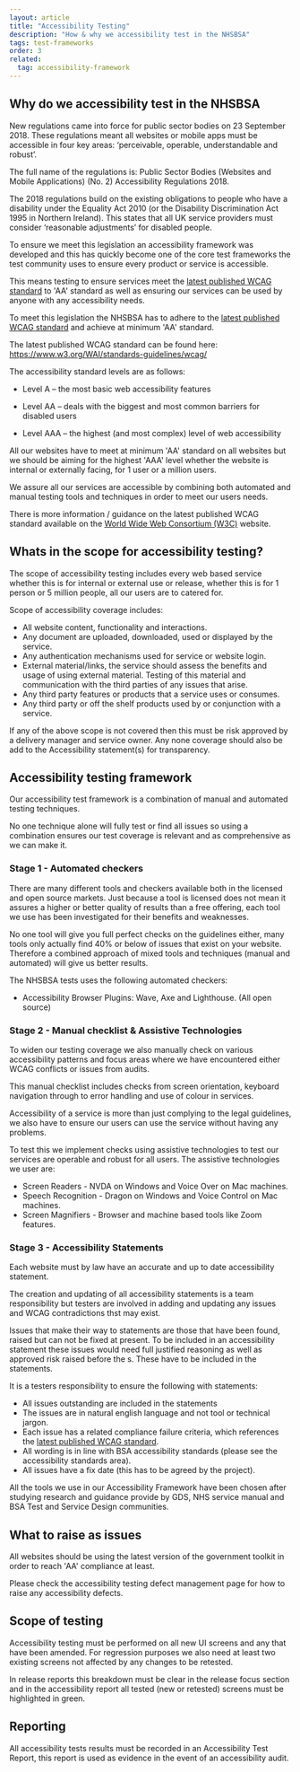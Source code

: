 ```yaml
---
layout: article
title: "Accessibility Testing"
description: "How & why we accessibility test in the NHSBSA"
tags: test-frameworks
order: 3
related:
  tag: accessibility-framework
---
```


## Why do we accessibility test in the NHSBSA

New regulations came into force for public sector bodies on 23 September 2018. These regulations meant all websites or mobile apps must be accessible in four key areas: ‘perceivable, operable, understandable and robust’.

The full name of the regulations is: Public Sector Bodies (Websites and Mobile Applications) (No. 2) Accessibility Regulations 2018.

The 2018 regulations build on the existing obligations to people who have a disability under the Equality Act 2010 (or the Disability Discrimination Act 1995 in Northern Ireland). This states that all UK service providers must consider ‘reasonable adjustments’ for disabled people.

To ensure we meet this legislation an accessibility framework was developed and this has quickly become one of the core test frameworks the test community uses to ensure every product or service is accessible.

This means testing to ensure services meet the [latest published WCAG standard](https://www.w3.org/WAI/standards-guidelines/wcag/) to 'AA' standard as well as ensuring our services can be used by anyone with any accessibility needs.

To meet this legislation the NHSBSA has to adhere to the [latest published WCAG standard](https://www.w3.org/WAI/standards-guidelines/wcag/) and achieve at minimum 'AA' standard. 

The latest published WCAG standard can be found here: https://www.w3.org/WAI/standards-guidelines/wcag/

The accessibility standard levels are as follows:

- Level A – the most basic web accessibility features

- Level AA – deals with the biggest and most common barriers for disabled users

- Level AAA – the highest (and most complex) level of web accessibility

All our websites have to meet at minimum 'AA' standard on all websites but we should be aiming for the highest 'AAA' level whether the website is internal or externally facing, for 1 user or a million users.​​​​​​​

We assure all our services are accessible by combining both automated and manual testing tools and techniques in order to meet our users needs.

There is more information / guidance on the latest published WCAG standard available on the [World Wide Web Consortium (W3C)](https://www.w3.org/WAI/standards-guidelines/wcag/) website.

## Whats in the scope for accessibility testing?

The scope of accessibility testing includes every web based service whether this is for internal or external use or release, whether this is for 1 person or 5 million people, all our users are to catered for.

Scope of accessibility coverage includes:
- All website content, functionality and interactions.
- Any document are uploaded, downloaded, used or displayed by the service.
- Any authentication mechanisms used for service or website login.
- External material/links, the service should assess the benefits and usage of using external material. Testing of this material and communication with the third parties of any issues that arise.
- Any third party features or products that a service uses or consumes.
- Any third party or off the shelf products used by or conjunction with a service.

If any of the above scope is not covered then this must be risk approved by a delivery manager and service owner. 
Any none coverage should also be add to the Accessibility statement(s) for transparency.


## Accessibility testing framework

Our accessibility test framework is a combination of manual and automated testing techniques.

No one technique alone will fully test or find all issues so using a combination ensures our test coverage is relevant and as comprehensive as we can make it.

### Stage 1 - Automated checkers

There are many different tools and checkers available both in the licensed and open source markets. Just because a tool is licensed does not mean it assures a higher or better quality of results than a free offering, each tool we use has been investigated for their benefits and weaknesses.

No one tool will give you full perfect checks on the guidelines either, many tools only actually find 40% or below of issues that exist on your website. Therefore a combined approach of mixed tools and techniques (manual and automated) will give us better results.

The NHSBSA tests uses the following automated checkers:

- Accessibility Browser Plugins: Wave, Axe and Lighthouse. (All open source)

### Stage 2 - Manual checklist & Assistive Technologies

To widen our testing coverage we also manually check on various accessibility patterns and focus areas where we have encountered either WCAG conflicts or issues from audits.

This manual checklist includes checks from screen orientation, keyboard navigation through to error handling and use of colour in services.

Accessibility of a service is more than just complying to the legal guidelines, we also have to ensure our users can use the service without having any problems.

To test this we implement checks using assistive technologies to test our services are operable and robust for all users. The assistive technologies we user are:

- Screen Readers - NVDA on Windows and Voice Over on Mac machines.
- Speech Recognition - Dragon on Windows and Voice Control on Mac machines.
- Screen Magnifiers - Browser and machine based tools like Zoom features.

### Stage 3 - Accessibility Statements

Each website must by law have an accurate and up to date accessibility statement.

The creation and updating of all accessibility statements is a team responsibility but testers are involved in adding and updating any issues and WCAG contradictions thst may exist.

Issues that make their way to statements are those that have been found, raised but can not be fixed at present. 
To be included in an accessibility statement these issues would need full justified reasoning as well as approved risk raised before the s. These have to be included in the statements.

It is a testers responsibility to ensure the following with statements:

- All issues outstanding are included in the statements
- The issues are in natural english language and not tool or technical jargon.
- Each issue has a related compliance failure criteria, which references the [latest published WCAG standard](https://www.w3.org/WAI/standards-guidelines/wcag/).
- All wording is in line with BSA accessibility standards (please see the accessibility standards area).
- All issues have a fix date (this has to be agreed by the project).

All the tools we use in our Accessibility Framework have been chosen after studying research and guidance provide by GDS, NHS service manual and BSA Test and Service Design communities.

## What to raise as issues

All websites should be using the latest version of the government toolkit in order to reach 'AA' compliance at least. 

Please check the accessibility testing defect management page for how to raise any accessibility defects.

## Scope of testing

Accessibility testing must be performed on all new UI screens and any that have been amended. For regression purposes we also need at least two existing screens not affected by any changes to be retested.

In release reports this breakdown must be clear in the release focus section and in the accessibility report all tested (new or retested) screens must be highlighted in green.

## Reporting

All accessibility tests results must be recorded in an Accessibility Test Report, this report is used as evidence in the event of an accessibility audit.